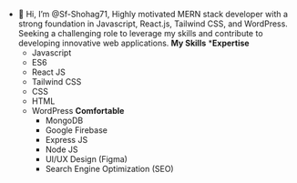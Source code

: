 - 👋 Hi, I’m @Sf-Shohag71, 
Highly motivated MERN stack developer with a strong foundation in Javascript, React.js, Tailwind CSS, and WordPress. Seeking a challenging role to leverage my skills and contribute to developing innovative web applications.
**My Skills**
  ***Expertise**
  - Javascript
  - ES6
  - React JS
  - Tailwind CSS
  - CSS
  - HTML
  - WordPress
  **Comfortable**
    - MongoDB
    - Google Firebase
    - Express JS
    - Node JS
    - UI/UX Design (Figma)
    - Search Engine Optimization (SEO)
